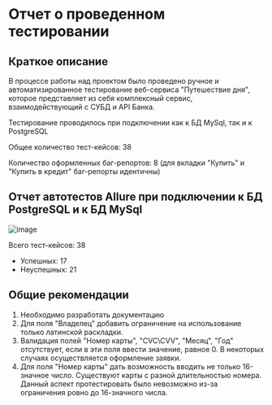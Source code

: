 # Отчет о проведенном тестировании
## Краткое описание
В процессе работы над проектом было проведено ручное и автоматизированное тестирование веб-сервиса "Путешествие дня", которое представляет из себя комплексный сервис, взаимодействующий с СУБД и API Банка.

Тестирование проводилось при подключении как к БД MySql, так и к PostgreSQL

Общее количество тест-кейсов: 38

Количество оформленных баг-репортов: 8 (для вкладки "Купить" и "Купить в кредит" баг-репорты идентичны)

## Отчет автотестов Allure при подключении к БД PostgreSQL и к БД MySql
![image](https://github.com/user-attachments/assets/55c61a16-65ad-4d3f-bd8e-0875b4de96ef)



Всего тест-кейсов: 38
* Успешных: 17
* Неуспешных: 21

## Общие рекомендации
1. Необходимо разработать документацию
2. Для поля "Владелец" добавить ограничение на использование только латинской раскладки.
3. Валидация полей "Номер карты", "CVC\CVV", "Месяц", "Год" отсутствует, если в эти поля ввести значение, равное 0. В некоторых случаях осуществляется оформление заявки.
4. Для поля "Номер карты" дать возможность вводить не только 16-значное число. Существуют карты с разной длительностью номера. Данный аспект протестировать было невозможно из-за ограничения ровно до 16-значного числа.
